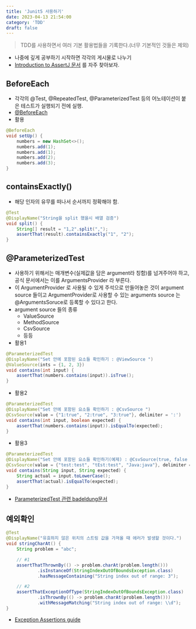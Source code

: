 ```yaml
---
title: 'Junit5 사용하기'
date: 2023-04-13 21:54:00
category: 'TDD'
draft: false
---
```


> TDD를 사용하면서 여러 기본 활용법들을 기록한다.(너무 기본적인 것들은 제외)
- 나중에 깊게 공부하기 시작하면 각각의 게시물로 나누기
- [Introduction to AssertJ 문서](https://www.baeldung.com/introduction-to-assertj) 를 자주 찾아보자.

## BeforeEach

- 각각의 @Test, @RepeatedTest, @ParameterizedTest 등의 어노테이션이 붙은 테스트가 실행되기 전에 실행.
- [@BeforeEach](https://junit.org/junit5/docs/current/api/org.junit.jupiter.api/org/junit/jupiter/api/BeforeEach.html)
- 활용

```java
@BeforeEach
void setUp() {
	numbers = new HashSet<>();
	numbers.add(1);
	numbers.add(1);
	numbers.add(2);
	numbers.add(3);
}
```

## containsExactly()
- 해당 인자의 유무를 떠나서 순서까지 정확해야 함.

```java
@Test
@DisplayName("String을 split 했을시 배열 검증")
void split() {
	String[] result = "1,2".split(",");
	assertThat(result).containsExactly("1", "2");
}
```

## @ParameterizedTest
- 사용하기 위해서는 매개변수(실제값을 담은 argument라 칭함)를 넘겨주어야 하고, 공식 문서에서는 이를 ArgumentsProvider 라 부른다.
- 이 ArgumentProvider 로 사용될 수 있게 주석으로 만들어놓은 것이 argument source 들이고 ArgumentProvider로 사용할 수 있는 arguments source 는 @ArgumentsSoruce로 등록할 수 있다고 한다.
- argument source 들의 종류
	- ValueSource
	- MethodSource
	- CsvSource
	- 등등
- 활용1

```java
@ParameterizedTest
@DisplayName("Set 안에 포함된 요소들 확인하기 : @ViewSource ")
@ValueSource(ints = {1, 2, 3})
void contains(int input) {
	assertThat(numbers.contains(input)).isTrue();
}
```

- 활용2

```java
@ParameterizedTest
@DisplayName("Set 안에 포함된 요소들 확인하기 : @CsvSource ")
@CsvSource(value = {"1:true", "2:true", "3:true"}, delimiter = ':')
void contains(int input, boolean expected) {
	assertThat(numbers.contains(input)).isEqualTo(expected);
}
```

- 활용3

```java
@ParameterizedTest
@DisplayName("Set 안에 포함된 요소들 확인하기(예제) : @CsvSource(true, false 둘 다 사용해보기)")
@CsvSource(value = {"test:test", "tEst:test", "Java:java"}, delimiter = ':')
void contains(String input, String expected) {
	String actual = input.toLowerCase();
	assertThat(actual).isEqualTo(expected);
}
```

- [ParameterizedTest 관련 badeldung문서](https://www.baeldung.com/parameterized-tests-junit-5)



## 예외확인

```java
@Test
@DisplayName("유효하지 않은 위치의 스트링 값을 가져올 때 에러가 발생할 것이다.")
void stringCharAt() {
	String problem = "abc";

	// #1
	assertThatThrownBy(() -> problem.charAt(problem.length()))
			.isInstanceOf(StringIndexOutOfBoundsException.class)
			.hasMessageContaining("String index out of range: 3");

	// #2
	assertThatExceptionOfType(StringIndexOutOfBoundsException.class)
			.isThrownBy(() -> problem.charAt(problem.length()))
			.withMessageMatching("String index out of range: \\d");
}
```

- [Exception Assertions guide](https://joel-costigliola.github.io/assertj/assertj-core-features-highlight.html#exception-assertion)
